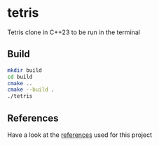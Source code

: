 # tetris
Tetris clone in C++23 to be run in the terminal

## Build

```bash
mkdir build
cd build
cmake ..
cmake --build .
./tetris
```

## References
Have a look at the [references](references.md) used for this project
